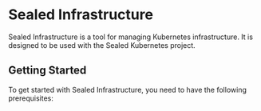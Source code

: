 # Sealed Infrastructure

Sealed Infrastructure is a tool for managing Kubernetes infrastructure. It is designed to be used with the Sealed Kubernetes project.

## Getting Started

To get started with Sealed Infrastructure, you need to have the following prerequisites: